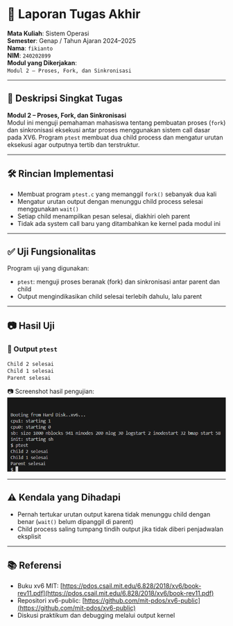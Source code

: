 
# 📝 Laporan Tugas Akhir

**Mata Kuliah**: Sistem Operasi  
**Semester**: Genap / Tahun Ajaran 2024–2025  
**Nama**: `fikianto`  
**NIM**: `240202899`  
**Modul yang Dikerjakan**:  
`Modul 2 – Proses, Fork, dan Sinkronisasi`

---

## 📌 Deskripsi Singkat Tugas

**Modul 2 – Proses, Fork, dan Sinkronisasi**  
Modul ini menguji pemahaman mahasiswa tentang pembuatan proses (`fork`) dan sinkronisasi eksekusi antar proses menggunakan sistem call dasar pada XV6. Program `ptest` membuat dua child process dan mengatur urutan eksekusi agar outputnya tertib dan terstruktur.

---

## 🛠️ Rincian Implementasi

- Membuat program `ptest.c` yang memanggil `fork()` sebanyak dua kali
- Mengatur urutan output dengan menunggu child process selesai menggunakan `wait()`
- Setiap child menampilkan pesan selesai, diakhiri oleh parent
- Tidak ada system call baru yang ditambahkan ke kernel pada modul ini

---

## ✅ Uji Fungsionalitas

Program uji yang digunakan:

- `ptest`: menguji proses beranak (fork) dan sinkronisasi antar parent dan child
- Output mengindikasikan child selesai terlebih dahulu, lalu parent

---

## 📷 Hasil Uji

### 📍 Output `ptest`

```
Child 2 selesai
Child 1 selesai
Parent selesai
```

📷 Screenshot hasil pengujian:  
![Hasil ptest modul 2](./modul2.png)

---

## ⚠️ Kendala yang Dihadapi

- Pernah tertukar urutan output karena tidak menunggu child dengan benar (`wait()` belum dipanggil di parent)
- Child process saling tumpang tindih output jika tidak diberi penjadwalan eksplisit

---

## 📚 Referensi

- Buku xv6 MIT: [https://pdos.csail.mit.edu/6.828/2018/xv6/book-rev11.pdf](https://pdos.csail.mit.edu/6.828/2018/xv6/book-rev11.pdf)
- Repositori xv6-public: [https://github.com/mit-pdos/xv6-public](https://github.com/mit-pdos/xv6-public)
- Diskusi praktikum dan debugging melalui output kernel

